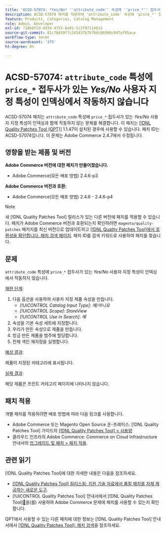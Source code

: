 ```yaml
---
title: 'ACSD-57074: *Yes/No* ''attribute_code'' 속성에 ''price_*'' 접두사가 있는 사용자 지정 속성이 색인화에서 작동하지 않음'
description: ACSD-57074 패치를 적용하여 'attribute_code' 속성에 'price_*' 접두사가 있는 *Yes/No* 사용자 지정 속성이 색인화에서 작동하지 않는 Adobe Commerce 문제를 수정합니다.
feature: Products, Categories, Catalog Management
role: Admin, Developer
exl-id: 718b8f2d-4d3d-4755-8a91-5c2f97114813
source-git-commit: 81c78439f7c243437b7b76dc80560c847af95ace
workflow-type: tm+mt
source-wordcount: '375'
ht-degree: 0%

---
```


# ACSD-57074: `attribute_code` 특성에 `price_*` 접두사가 있는 *Yes/No* 사용자 지정 특성이 인덱싱에서 작동하지 않습니다

ACSD-57074 패치는 `attribute_code` 특성에 `price_*` 접두사가 있는 *Yes/No* 사용자 지정 특성이 인덱싱과 함께 작동하지 않는 문제를 해결합니다. 이 패치는 [[!DNL Quality Patches Tool (QPT)]](https://experienceleague.adobe.com/ko/docs/commerce-knowledge-base/kb/announcements/commerce-announcements/magento-quality-patches-released-new-tool-to-self-serve-quality-patches) 1.1.47이 설치된 경우에 사용할 수 있습니다. 패치 ID는 ACSD-57074입니다. 이 문제는 Adobe Commerce 2.4.7에서 수정됩니다.

## 영향을 받는 제품 및 버전

**Adobe Commerce 버전에 대한 패치가 만들어졌습니다.**

* Adobe Commerce(모든 배포 방법) 2.4.6-p3

**Adobe Commerce 버전과 호환:**

* Adobe Commerce(모든 배포 방법) 2.4.6 - 2.4.6-p4

>[!NOTE]
>
>새 [!DNL Quality Patches Tool] 릴리스가 있는 다른 버전에 패치를 적용할 수 있습니다. 패치가 Adobe Commerce 버전과 호환되는지 확인하려면 `magento/quality-patches` 패키지를 최신 버전으로 업데이트하고 [[!DNL Quality Patches Tool]에서 호환성을 확인합니다. 패치 검색 페이지](https://experienceleague.adobe.com/tools/commerce-quality-patches/index.html?lang=ko). 패치 ID를 검색 키워드로 사용하여 패치를 찾습니다.

## 문제

`attribute_code` 특성에 `price_*` 접두사가 있는 *Yes/No* 사용자 지정 특성이 인덱싱에서 작동하지 않습니다.

<u>재현 단계</u>:

1. 다음 옵션을 사용하여 사용자 지정 제품 속성을 만듭니다.
   * *[!UICONTROL Catalog Input Type]*: *예/아니요*
   * *[!UICONTROL Scope]*: *StoreView*
   * *[!UICONTROL Use in Search]*: *예*
1. 속성을 기본 속성 세트에 지정합니다.
1. 우리가 만든 속성으로 제품을 만듭니다.
1. 방금 만든 제품을 범주에 할당합니다.
1. 전체 색인 재지정을 실행합니다.

<u>예상 결과</u>:

제품이 지정된 카테고리에 표시됩니다.

<u>실제 결과</u>:

해당 제품은 프런트 카테고리 페이지에 나타나지 않습니다.

## 패치 적용

개별 패치를 적용하려면 배포 방법에 따라 다음 링크를 사용합니다.

* Adobe Commerce 또는 Magento Open Source 온-프레미스: [!DNL Quality Patches Tool] 가이드의 [[!DNL Quality Patches Tool] > 사용량](/help/tools/quality-patches-tool/usage.md)
* 클라우드 인프라의 Adobe Commerce: Commerce on Cloud Infrastructure 안내서의 [업그레이드 및 패치 > 패치 적용](https://experienceleague.adobe.com/docs/commerce-cloud-service/user-guide/develop/upgrade/apply-patches.html?lang=ko).

## 관련 읽기

[!DNL Quality Patches Tool]에 대한 자세한 내용은 다음을 참조하세요.

* [[!DNL Quality Patches Tool] 릴리스됨: 지원 기술 자료에서 품질 패치를 자체 제공하는 새로운 도구](https://experienceleague.adobe.com/ko/docs/commerce-knowledge-base/kb/announcements/commerce-announcements/magento-quality-patches-released-new-tool-to-self-serve-quality-patches).
* [!UICONTROL Quality Patches Tool] 안내서에서  [!DNL Quality Patches Tool][&#128279;](/help/tools/quality-patches-tool/patches-available-in-qpt/check-patch-for-magento-issue-with-magento-quality-patches.md)을(를) 사용하여 Adobe Commerce 문제에 패치를 사용할 수 있는지 확인합니다.


QPT에서 사용할 수 있는 다른 패치에 대한 정보는 [!DNL Quality Patches Tool] 안내서에서 [[!DNL Quality Patches Tool]: 패치 검색](https://experienceleague.adobe.com/tools/commerce-quality-patches/index.html?lang=ko)을 참조하세요.
